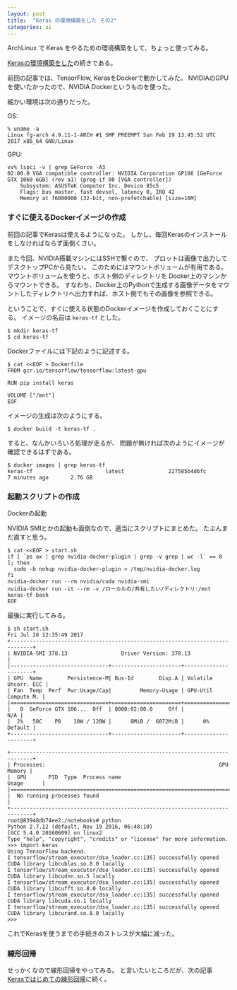 ```yaml
---
layout: post
title:  "Keras の環境構築をした その2"
categories: ai
---
```


ArchLinux で Keras をやるための環境構築をして、ちょっと使ってみる。

[Kerasの環境構築をした](https://kikei.github.io/ai/2017/03/04/keras.html)の続きである。

前回の記事では、TensorFlow, KerasをDockerで動かしてみた。
NVIDIAのGPUを使いたかったので、NVIDIA Dockerというものを使った。

細かい環境は次の通りだった。

OS:

```
% uname -a                                                          
Linux fg-arch 4.9.11-1-ARCH #1 SMP PREEMPT Sun Feb 19 13:45:52 UTC 2017 x86_64 GNU/Linux
```

GPU:

```
vv% lspci -v | grep GeForce -A3
02:00.0 VGA compatible controller: NVIDIA Corporation GP106 [GeForce GTX 1060 6GB] (rev a1) (prog-if 00 [VGA controller])
	Subsystem: ASUSTeK Computer Inc. Device 85c5
	Flags: bus master, fast devsel, latency 0, IRQ 42
	Memory at f6000000 (32-bit, non-prefetchable) [size=16M]
```

### すぐに使えるDockerイメージの作成

前回の記事でKerasは使えるようになった。
しかし、毎回Kerasのインストールをしなければならず面倒くさい。

また今回、NVIDIA搭載マシンにはSSHで繋ぐので、
プロットは画像で出力してデスクトップPCから見たい。
このためにはマウントボリュームが有用である。
マウントボリュームを使うと、ホスト側のディレクトリを
Docker上のマシンからマウントできる。
すなわち、Docker上のPythonで生成する画像データをマウントしたディレクトリへ出力すれば、ホスト側でもその画像を参照できる。

ということで、すぐに使える状態のDockerイメージを作成しておくことにする。
イメージの名前は `keras-tf` とした。

```
$ mkdir keras-tf
$ cd keras-tf
```

Dockerファイルには下記のように記述する。

```
$ cat <<EOF > Dockerfile
FROM gcr.io/tensorflow/tensorflow:latest-gpu

RUN pip install keras

VOLUME ["/mnt"]
EOF
```

イメージの生成は次のようにする。

```
$ docker build -t keras-tf .
```

すると、なんかいろいろ処理が走るが、
問題が無ければ次のようにイメージが確認できるはずである。

```
$ docker images | grep keras-tf
keras-tf                       latest              227585b4d6fc        7 minutes ago       2.76 GB
```

### 起動スクリプトの作成

Dockerの起動

NVIDIA SMIとかの起動も面倒なので、適当にスクリプトにまとめた。
たぶんまだ直すと思う。

```
$ cat <<EOF > start.sh
if [ `ps ax | grep nvidia-docker-plugin | grep -v grep | wc -l` == 0 ]; then
  sudo -b nohup nvidia-docker-plugin > /tmp/nvidia-docker.log
fi
nvidia-docker run --rm nvidia/cuda nvidia-smi
nvidia-docker run -it --rm -v /ローカルの/共有したい/ディレクトリ:/mnt keras-tf bash
EOF
```

最後に実行してみる。

```
$ sh start.sh
Fri Jul 28 12:35:49 2017       
+-----------------------------------------------------------------------------+
| NVIDIA-SMI 378.13                 Driver Version: 378.13                    |
|-------------------------------+----------------------+----------------------+
| GPU  Name        Persistence-M| Bus-Id        Disp.A | Volatile Uncorr. ECC |
| Fan  Temp  Perf  Pwr:Usage/Cap|         Memory-Usage | GPU-Util  Compute M. |
|===============================+======================+======================|
|   0  GeForce GTX 106...  Off  | 0000:02:00.0     Off |                  N/A |
|  2%   50C    P8    10W / 120W |      8MiB /  6072MiB |      0%      Default |
+-------------------------------+----------------------+----------------------+
                                                                               
+-----------------------------------------------------------------------------+
| Processes:                                                       GPU Memory |
|  GPU       PID  Type  Process name                               Usage      |
|=============================================================================|
|  No running processes found                                                 |
+-----------------------------------------------------------------------------+
root@83948db74ee2:/notebooks# python
Python 2.7.12 (default, Nov 19 2016, 06:48:10) 
[GCC 5.4.0 20160609] on linux2
Type "help", "copyright", "credits" or "license" for more information.
>>> import keras
Using TensorFlow backend.
I tensorflow/stream_executor/dso_loader.cc:135] successfully opened CUDA library libcublas.so.8.0 locally
I tensorflow/stream_executor/dso_loader.cc:135] successfully opened CUDA library libcudnn.so.5 locally
I tensorflow/stream_executor/dso_loader.cc:135] successfully opened CUDA library libcufft.so.8.0 locally
I tensorflow/stream_executor/dso_loader.cc:135] successfully opened CUDA library libcuda.so.1 locally
I tensorflow/stream_executor/dso_loader.cc:135] successfully opened CUDA library libcurand.so.8.0 locally
>>>
```

これでKerasを使うまでの手続きのストレスが大幅に減った。

### 線形回帰

せっかくなので線形回帰をやってみる。
と言いたいところだが、次の記事 [Kerasではじめての線形回帰](https://kikei.github.io/ai/2017/07/28/keras3.html)に続く。

